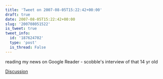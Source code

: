 ```yaml
---
title: 'Tweet on 2007-08-05T15:22:42+00:00'
draft: true
date: 2007-08-05T15:22:42+00:00
slug: '200708051522'
is_tweet: true
tweet_info:
  id: '187624702'
  type: 'post'
  is_thread: False
---
```




reading my news on Google Reader - scobble's interview of that 14 yr old

[Discussion](https://x.com/sytelus/status/187624702)
